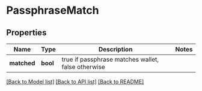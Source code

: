 # PassphraseMatch

## Properties

Name | Type | Description | Notes
------------ | ------------- | ------------- | -------------
**matched** | **bool** | true if passphrase matches wallet, false otherwise | 

[[Back to Model list]](../README.md#documentation-for-models) [[Back to API list]](../README.md#documentation-for-api-endpoints) [[Back to README]](../README.md)


